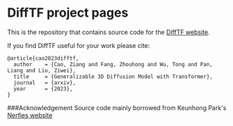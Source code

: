 # DiffTF project pages

This is the repository that contains source code for the [DiffTF website](https://ziangcao0312.github.io/difftf/).

If you find DiffTF useful for your work please cite:
```
@article{cao2023difftf,
  author    = {Cao, Ziang and Fang, Zhouhong and Wu, Tong and Pan, Liang and Liu, Ziwei},
  title     = {Generalizable 3D Diffusion Model with Transformer},
  journal   = {arxiv},
  year      = {2023},
}
```

###Acknowledgement
Source code mainly borrowed from Keunhong Park's [Nerfies website](https://nerfies.github.io/)